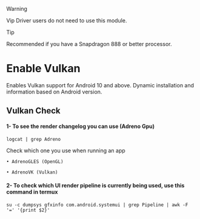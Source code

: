 > [!WARNING]
> Vip Driver users do not need to use this module.

> [!TIP]
> Recommended if you have a Snapdragon 888 or better processor.

# Enable Vulkan
Enables Vulkan support for Android 10 and above. Dynamic installation and information based on Android version.

## Vulkan Check

#### 1- To see the render changelog you can use (Adreno Gpu)

```
logcat | grep Adreno
```

Check which one you use when running an app

`• AdrenoGLES (OpenGL)`

`• AdrenoVK (Vulkan)`

#### 2- To check which UI render pipeline is currently being used, use this command in termux

```
su -c dumpsys gfxinfo com.android.systemui | grep Pipeline | awk -F '=' '{print $2}'
```
